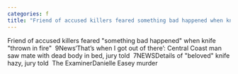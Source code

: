 ```yaml
---
categories: f
title: "Friend of accused killers feared something bad happened when knife thrown in fire  9News"
---
```

Friend of accused killers feared "something bad happened" when knife "thrown in fire"&nbsp;&nbsp;9News‘That’s when I got out of there’: Central Coast man saw mate with dead body in bed, jury told&nbsp;&nbsp;7NEWSDetails of "beloved" knife hazy, jury told&nbsp;&nbsp;The ExaminerDanielle Easey murder 